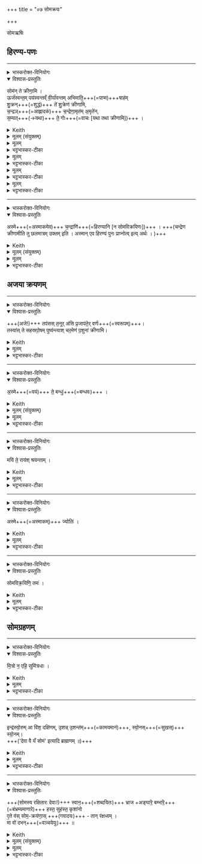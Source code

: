 +++
title = "०७ सोमक्रयः"

+++
<div class="js_include" url="/vedAH_yajuH/taittirIyam/sArasvata-vibhAgaH/saMhitA/sarva-prastutiH/1/2_somayAgArambhaH/07_somakrayaH"  newLevelForH1="1" includeTitle="true">

सोमऋषिः

## हिरण्य-पणः
________
<details><summary>भास्करोक्त-विनियोगः</summary>

हिरण्येन पणते।
</details>
<details open><summary>विश्वास-प्रस्तुतिः</summary>

सोम॑न् ते क्रीणा॒मि ।  
ऊर्ज॑स्वन्त॒म् पय॑स्वन्तव्ँ वी॒र्या॑वन्तम् अभिमाति॒+++(=पाप्म)+++षाह॑म्  
शु॒क्रन्+++(=शुद्धं)+++ ते॑ शु॒क्रेण॑ क्रीणामि,  
च॒न्द्रञ्+++(=आह्लादकं)+++ च॒न्द्रेणा॒मृत॑म् अ॒मृते॑न,  
स॒म्यत्+++(→यथा)+++ ते॒ गोः+++(=वाचः [यथा तथा क्रीणामि])+++ ।
</details>
<details><summary>Keith</summary>

I buy Soma from thee,  
strong, rich in sap, full of force, overcoming the foe,  
the pure with the pure I buy,  
the bright with the bright, the immortal with the immortal,  
to match thy cow.
</details>
<details><summary>मूलम् (संयुक्तम्)</summary>

सोम॑न्ते क्रीणा॒म्यूर्ज॑स्वन्त॒म्पय॑स्वन्तव्ँवी॒र्या॑वन्तमभिमाति॒षाहँ॑ शु॒क्रन्ते॑ शु॒क्रेण॑ क्रीणामि च॒न्द्रञ्च॒न्द्रेणा॒मृत॑म॒मृते॑न स॒म्यत्ते॒ गोः
</details>
<details><summary>मूलम्</summary>

सोम॑न्ते क्रीणा॒मि ।
</details>
<details><summary>भट्टभास्कर-टीका</summary>

1हिरण्येन पणते - सोमं त इति ॥ हे सोमविक्रयिन् ते तव सकाशात्सोमं क्रीणामि ।
</details>
<details><summary>मूलम्</summary>

ऊर्ज॑स्वन्त॒म्पय॑स्वन्तव्ँवी॒र्या॑वन्तमभिमाति॒षाह॑म्  शु॒क्रन्ते॑ शु॒क्रेण॑ क्रीणामि । ।
</details>
<details><summary>भट्टभास्कर-टीका</summary>

ऊर्जस्वन्तं रसवन्तं बलवन्तं वा । ऊर्जयतेरसुन्प्रत्ययः । पयस्वन्तं क्षीरवन्तं, उदकवन्तं वा तद्धेतुत्वात् । वीर्यावन्तं वीरकर्मवन्तम् । 'अन्येषामपि दृश्यते' इति दीर्घः । अभिमातिषाहं, अभिमातिः पाप्मा तस्याभिभवितारं नाशयितारम् । 'छन्दसि सहः' इति ण्विः, 'सहेस्साढस्सः' इति षत्वम् । शुक्रं शुद्धं सोमम् । ते इति पुनर्वचनमादरार्थम् । शुक्रेण हिरण्येन क्रीणामि । आख्यातावृत्तिरप्यादरार्थैव । यद्वा - क्रीत्यन्तरारम्भादुभयं पुनरुपादीयते मूल्यमपि हिरण्यप्रभृति निर्दिश्यते ।
</details>
<details><summary>मूलम्</summary>

च॒न्द्रञ्च॒न्द्रेणा॒मृत॑म॒मृते॑न  ।
</details>
<details><summary>भट्टभास्कर-टीका</summary>

चन्द्रमाह्लादकरं सोमं चन्द्रेण तादृशेन हिरण्येन ।  
अमृतं देवानां यजमानस्य वा अमरणहेतुं सोमं अमृतेन तथाविधेन हिरण्येन । मृतं मरणं यस्य सकाशे नास्तीत्यमृतम् । 'नञो जरमरमित्रमृताः' इत्युत्तरपदाद्युदात्तत्वम् । स्तुत्यर्थमनेकविशेषणोपादानम् ।
</details>
<details><summary>मूलम्</summary>

स॒म्यत्ते॒ गोः  +++(क्रीणामि)+++  ।
</details>
<details><summary>भट्टभास्कर-टीका</summary>

किञ्च - हे सोमविक्रयिन् ते तव गोर्वाचः, सम्यत्संयतं सङ्गतं यथा तथा क्रीणामीति क्रियाविशेषणम् । संपूर्वाद्यमेः क्विप्, छान्दसे अनुनासिकलोपे तुक्, समो मकारस्य चानुस्वाराभावश्छान्दसः । यद्वा - तव गोस्सम्यत् तव वाचं सङ्गच्छते यथा तथा क्रीणामि । एतेर्लटश्शत्रादेशः । गोः कर्मणि षष्ठी, 'न लोकाव्यय' इति प्रतिषेधः व्यत्ययेन न प्रवर्तते । तव वाचा सङ्गच्छमानं क्रीणामीत्यर्थः । अथवा - सम्यगित्यस्यान्त्यविकारश्छान्दसः, तव वाचस्समीचीनमिति यावत् । 'समस्समिः' इति समिरादेशः । षमष्टम अवैकल्ये, व्यत्ययेन श्यन्, 'छन्दस्युभयथा' इति शतुरार्धधातुकत्वाददुपदेशाल्लसार्वधातुकानुदात्तत्वाभावः । तव वाचोऽविकलं क्रीणामीति ॥
</details>


________
<details><summary>भास्करोक्त-विनियोगः</summary>

यजमानाय प्रयच्छति हिरण्यं।
</details>
<details open><summary>विश्वास-प्रस्तुतिः</summary>

अस्मे+++(=अस्माकमेव)+++ च॒न्द्राणि॑+++(=हिरण्यानि [न सोमविक्रयिणः])+++ । +++(चन्द्रेण क्रीणामीति तु छलमात्रम् उक्तम् इति । अस्मान् एव हिरण्यं पुनः प्राप्नोत्व् इत्य् अर्थः । )+++  
</details>
<details><summary>Keith</summary>

With us be the gold.
</details>
<details><summary>मूलम् (संयुक्तम्)</summary>

－ अस्मे च॒न्द्राणि॒ तप॑सस्त॒नूर॑सि प्र॒जाप॑ते॒र्वर्ण॒स्तस्या॑स्ते सहस्रपो॒षम्पुष्य॑न्त्याश्चर॒मेण॑ प॒शुना॑ क्रीणामि
</details>
<details><summary>मूलम्</summary>

अस्मे च॒न्द्राणि॑ ।
</details>
<details><summary>भट्टभास्कर-टीका</summary>

2यजमानाय प्रयच्छति हिरण्यं - अस्मे इति ॥ अस्माकमेव चन्द्राणि हिरण्यानि, न सोमविक्रयिणः; चन्द्रेण क्रीणामीति तु छलमात्रमुक्तमिति । 'सुपां सुलुक्' इति षष्ठीबहुवचनस्य शे इत्यादेशः । अस्मानेव हिरण्यं पुनः प्राप्नोत्वित्यर्थः । 'देवा वे येन हिरण्येन' इत्यादि ब्राह्मणम् ॥
</details>

## अजया क्रयणम्
________
<details><summary>भास्करोक्त-विनियोगः</summary>

अजया क्रीणाति।
</details>
<details open><summary>विश्वास-प्रस्तुतिः</summary>

+++(अजे!)+++ तप॑सस् त॒नूर् अ॑सि प्र॒जाप॑ते॒र् वर्णः॑+++(=स्वरूपम्)+++।  
तस्या॑स् ते सहस्रपो॒षम् पुष्य॑न्त्याश् चर॒मेण॑ प॒शुना॑ क्रीणामि।
</details>
<details><summary>Keith</summary>

Thou art the bodily form of penance, Prajapati's kind,  
I buy (Soma) with the last offspring of thee that hast a thousandfold prosperity.
</details>
<details><summary>मूलम्</summary>

तप॑सस्त॒नूर॑सि ।  
प्र॒जाप॑ते॒र्वर्णः॑  +++(असि)+++ ।  
तस्या॑स्ते सहस्रपो॒षम्पुष्य॑न्त्याश्चर॒मेण॑ प॒शुना॑ क्रीणामि  ।
</details>
<details><summary>भट्टभास्कर-टीका</summary>

3अजया क्रीणाति - तपस इति ॥ अजा जातिरुच्यते । तपसो यज्ञस्य तनूः शरीरं त्वमसि यागसाधनानां प्रधानभूतासीत्यर्थः । ऊप्रत्ययान्तस्तनूशब्दः ।  
किञ्च - प्रजापतेर्वर्णः स्वरूपं त्वमसि । प्रजापतेस्सर्वदेवतात्मकत्वात् सर्वेषां देवानां रूपं त्वमसीत्युक्तं भवति । अस्याश्च सर्वदेवत्यत्वात् सर्वदेवस्वरूपता । यथोक्तं 'सा वा एषा सर्वदेवत्या यदजा' इति । 'पत्यावैश्वर्ये' इति पूर्वपदप्रकृतिस्वरत्वम् ।   
तस्यास्तादृश्यास्ते तव सहस्रपोषं सहस्रस्य पुष्टिं, बह्वीं वा पुष्टिं, पुष्यन्त्याः पुष्कलमुत्पादयन्त्याः कुर्वन्त्या वा सम्बन्धी यश्चरमः पशुर्व्यक्तिरूपेण पश्चाज्जातः तेन सोमं क्रीणामि । तव कलामात्रेण क्रीणामीति महिमातिशयप्रतिपादनार्थं चरमग्रहणम् । यथा - 'पशुभ्य एव तदध्वर्युर्निह्नुते' त्यादि ब्राह्मणम् ।
</details>



________
<details><summary>भास्करोक्त-विनियोगः</summary>

यजमानम् ईक्षते।
</details>
<details open><summary>विश्वास-प्रस्तुतिः</summary>

अ॒स्मे+++(=वयं)+++ ते॒ बन्धुः॑+++(=बन्धवः)+++ ।  
</details>
<details><summary>Keith</summary>

With us be union with thee.
</details>
<details><summary>मूलम् (संयुक्तम्)</summary>

－ अस्मे ते॒ बन्धुः॒ मयि॑ ते॒ राय॑श्श्रयन्ताम्
</details>
<details><summary>मूलम्</summary>

अ॒स्मे ते॒ बन्धुः॑ ।
</details>
<details><summary>भट्टभास्कर-टीका</summary>

4यजमानमीक्षते - अस्मे त इति ॥ प्रथमाबहुवचनस्य शे इत्यादेशः । हे यजमान वय तव बन्धवः । बध्यतेस्मिन्कर्मणि बन्धुरध्वर्युरुच्यते । तेनैव सूत्रेण जसस्स्वादेशः । यद्वा - अस्म इति व्यत्ययेन बहुवचनम्; अहं तव बन्धुरित्यर्थः ॥
</details>

________
<details><summary>भास्करोक्त-विनियोगः</summary>

आत्मानमीक्षते।
</details>
<details open><summary>विश्वास-प्रस्तुतिः</summary>

मयि॑ ते॒ राय॑श् श्रयन्ताम् ।
</details>
<details><summary>Keith</summary>

with me let thy wealth abide.
</details>
<details><summary>मूलम्</summary>

मयि॑ ते॒ राय॑श्श्रयन्ताम् ।
</details>
<details><summary>भट्टभास्कर-टीका</summary>

5आत्मानमीक्षते - मयीति ॥ मयि तव रायः अपत्यलक्षणानि धनानि श्रयन्ताम् वर्तन्ताम् ममैव याज्या भवन्त्विति यावत् । त इति वचनार्त्पूवशेषत्वं युक्तमिव लक्ष्यते ॥
</details>

________
<details><summary>भास्करोक्त-विनियोगः</summary>

यजमानं शुक्लोर्णुकया क्षिपति।
</details>
<details open><summary>विश्वास-प्रस्तुतिः</summary>

अस्मे+++(=अस्माकम्)+++ ज्योतिः॑ ।    
</details>
<details><summary>Keith</summary>

With us be light.
</details>
<details><summary>मूलम्</summary>

अस्मे ज्योतिः॑ ।
</details>
<details><summary>भट्टभास्कर-टीका</summary>

6यजमानं शुक्लोर्णुकया क्षिपति - अस्मे ज्योतिरिति ॥ अस्माकमेव प्रकाशः । पूर्ववदामश्शे इत्यादेशः ॥
</details>


________
<details><summary>भास्करोक्त-विनियोगः</summary>

कृष्णोर्णया सोम-विक्रयिणं विध्यति।
</details>
<details open><summary>विश्वास-प्रस्तुतिः</summary>

सोमविक्र॒यिणि॒ तमः॑ ।
</details>
<details><summary>Keith</summary>

darkness be on the Soma-seller.
</details>
<details><summary>मूलम्</summary>

सोमविक्र॒यिणि॒ तमः॑ ।
</details>
<details><summary>भट्टभास्कर-टीका</summary>

7कृष्णोर्णया सोमविक्रयिणं विध्यति ॥ सोमविक्रयिणि तमोस्तु । 'कर्मणीनिर्विक्रियः' इतीनिप्रत्ययः ॥
</details>


## सोमग्रहणम्

________
<details><summary>भास्करोक्त-विनियोगः</summary>

सोमविक्रयिणस् सोमम् आदत्ते।
</details>
<details open><summary>विश्वास-प्रस्तुतिः</summary>

मि॒त्रो न॒ एहि॒ सुमि॑त्रधाः ।
</details>
<details><summary>Keith</summary>

Come as a friend to us, creating firm friendships.
</details>
<details><summary>मूलम्</summary>

मि॒त्रो न॒ एहि॒ सुमि॑त्रधाः ।
</details>
<details><summary>भट्टभास्कर-टीका</summary>

8सोमविक्रयिणस्सोममादत्ते - मित्र इति ॥ हे सोम सुमित्रधाः शोभनानां मित्राणां यजमानानां धारयिता त्वं अस्मान् मित्रोभूत्वा एहि आगच्छ । व्यत्ययेन कृदुत्तरपदप्रकृतिस्वरत्वं बाधित्वा अव्ययपूर्वपदप्रकृतिस्वरत्वम् । यद्वा - मित्राणां सुधारयिता सुमित्रधाः । सुमित्रधा इति प्रादिसमासे गतित्वाभावादव्ययादिस्वरत्वम् । 'आतो मनिन्' इति विच् । 'वारुणो वै क्रीतस्सोम उपनद्धः' इति ब्राह्मणम् ॥
</details>

________
<details><summary>भास्करोक्त-विनियोगः</summary>

यजमानस्य दक्षिण ऊराव् आसादयति।
</details>
<details open><summary>विश्वास-प्रस्तुतिः</summary>

इन्द्र॑स्यो॒रुम् आ वि॑श॒ दक्षि॑णम्, उ॒शन्न् उ॒शन्त॑म्+++(=कामयमानं)+++, स्यो॒नस्+++(=सुखस्)+++ स्यो॒नम्।  
+++('देवा वै यँ सोमं' इत्यादि ब्राह्मणम् ॥)+++
</details>
<details><summary>Keith</summary>

Enter the right thigh of Indra, glad the glad, tender the tender.
</details>
<details><summary>मूलम्</summary>

इन्द्र॑स्यो॒रुमा वि॑श॒ दक्षि॑णम्, उ॒शन्नु॒शन्त॑म्, स्यो॒नस्स्यो॒नम्।
</details>
<details><summary>भट्टभास्कर-टीका</summary>

9यजमानस्य दक्षिण ऊरावासादयति - इन्द्रस्येति ॥ इन्द्रस्येश्वरस्य यजमानस्य ऊरुं दक्षिणमुशन्तं त्वामेव कामयमानं त्वमेव कामयमानस्त्वं स्योनः सुखस्त्वं स्योनं तादृशं तमाविश । स्यमु स्वन ध्वन शब्दे, 'शमेश्च' इति नप्रत्ययः । 'ग्रहिज्या' इत्यादिना वष्टेस्सम्प्रसारणम् । 'देवा वै यँ सोमं' इत्यादि ब्राह्मणम् ॥
</details>


________
<details><summary>भास्करोक्त-विनियोगः</summary>

10स्वानादिभ्यः सोमक्रयणान्परिददाति - स्वानेत्यादिना ॥
</details>
<details open><summary>विश्वास-प्रस्तुतिः</summary>

+++(सोमस्य रक्षितारः देवाः!)+++ स्वान॒+++(=शब्दयितः)+++ भ्राज +अङ्घा॑रे॒ बम्भा॑रे॒+++(=बंभ्रम्यमाणारे)+++ हस्त॒ सुह॑स्त॒ कृशा॑नो  
ए॒ते व॑स् सोम॒-क्रय॑णा॒स् +++(गवादयः)+++ - तान् र॑क्षध्वम् ।  
मा वो॑ दभन्+++(=वञ्चयेयुः)+++ ॥
</details>
<details><summary>Keith</summary>

O Svana, Bhraja, Anghari, Bambhari, Hasta, Suhasta, and Krçanu,  
here are your wages for Soma; guard them,  
let them not fail you.
</details>
<details><summary>मूलम् (संयुक्तम्)</summary>

－ स्वान॒ भ्राजाङ्घा॑रे॒ बम्भा॑रे॒ हस्त॒ सुह॑स्त॒ कृशा॑नवे॒ते व॑स्सोम॒क्रय॑णा॒स्तान्र॑क्षध्व॒म्मा वो॑ दभन् ॥ [14]
</details>
<details><summary>मूलम्</summary>

स्वान॒ भ्राजाङ्घा॑रे॒ बम्भा॑रे॒ हस्त॒ सुह॑स्त॒ कृशा॑नो ...  
ए॒ते व॑स्सोम॒क्रय॑णा॒स्तान् र॑क्षध्वम् ।  
मा वो॑ दभन् ॥
</details>
<details><summary>भट्टभास्कर-टीका</summary>

स्वानादयः सोमस्य रक्षितारः देवाः । स्वानः शब्दयिता । स्वनेर्ण्यन्तात्पचाद्यच् । भ्राजत इति भ्राजः दीप्तिमान् । स एवाच् । अंहसामरिः अङ्घारिः । 'अङ्घभावश्छान्दसः' । यद्वा - अधिगत्याक्षेपे, अङ्घमाना अरयो यस्येत्यङ्घारिः पलायमानशत्रुः । बंभारिः बंभ्रम्यमाणारिः । तस्मिन्नेवाचि पृषोदरादित्वाद्रूपसिद्धिः । हस्तः हसनशीलः अनादृतशत्रुवीर्यः । सहेर्वा आद्यन्तविपर्ययः, अभिभविता शत्रूणाम् । सुहस्तः कल्याणपाणिः, शोभनहस्तकृत्यो वा । कृशानुः नाशयिता शत्रूणाम् । कृश तनूकरणे, तस्मादानुक्प्रत्ययः । यद्वा - कृशाननयति जीवयतीति अन्तर्भावितण्यर्थात् अनितेरुण्प्रत्ययः । यद्वा - कृशाः स्वल्पवीर्याः अनवः प्राणिनो यस्मिन् तादृशः । सर्वत्र चात्र षाष्ठिकमामन्त्रिताद्युदात्तत्वम्, 'आमन्त्रितं पूर्वमविद्यमानवत्' इति पूर्वपूर्वाविद्यमानता ।


हे स्वानादयः एते सोमक्रयणाः सोमः क्रीयते यैस्ते गवादयः वः युष्मभ्यं समर्पिताः रक्षार्थम् । अतस्तान् यूयं रक्षध्वम् । युष्माभिरेते रक्षणीयाः, ये यूयं सोमं रक्षध्वम् । व्यत्ययेनात्मनेपदम् ।

मा वो युष्मान् सोमक्रयणान् रक्षतः केचिदपि दभन्न् हिंसिषुः । दम्भेश्छान्दसः च्लेरङादेशः । 'एते वामुष्मिन् लोके साममरक्षन्' इत्यादि ब्राह्मणम् ॥

इति द्वितीये प्रपाठके सप्तमोनुवाकः
</details>

</div>